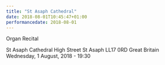 ```yaml
---
title: "St Asaph Cathedral"
date: 2018-08-01T10:45:47+01:00
performancedate: 2018-08-01
---
```


Organ Recital

St Asaph Cathedral
High Street
St Asaph
LL17 0RD
Great Britain
Wednesday, 1 August, 2018 - 19:30
